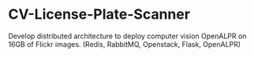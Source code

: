 CV-License-Plate-Scanner
========================

Develop distributed architecture to deploy computer vision OpenALPR on 16GB of Flickr images. (Redis, RabbitMQ, Openstack, Flask, OpenALPR)
